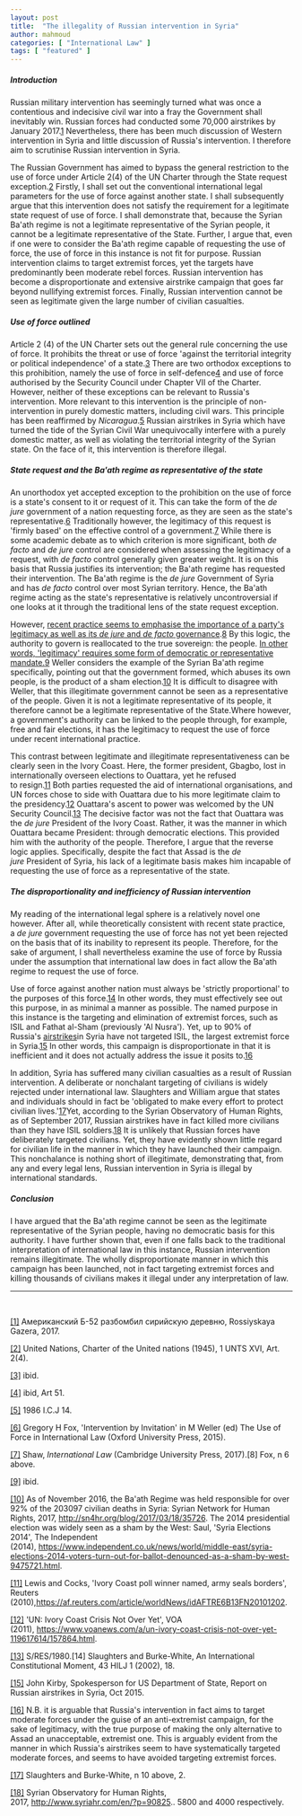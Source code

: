 ```yaml
---
layout: post
title:  "The illegality of Russian intervention in Syria"
author: mahmoud
categories: [ "International Law" ]
tags: [ "featured" ]
---
```


##### Introduction

Russian military intervention has seemingly turned what was once a contentious and indecisive civil war into a fray the Government shall inevitably win. Russian forces had conducted some 70,000 airstrikes by January 2017.<a class="inline-reference" id="inline1" href="#1">1</a> Nevertheless, there has been much discussion of Western intervention in Syria and little discussion of Russia's intervention. I therefore aim to scrutinise Russian intervention in Syria.

The Russian Government has aimed to bypass the general restriction to the use of force under Article 2(4) of the UN Charter through the State request exception.<a class="inline-reference" id="inline2" href="#2">2</a> Firstly, I shall set out the conventional international legal parameters for the use of force against another state. I shall subsequently argue that this intervention does not satisfy the requirement for a legitimate state request of use of force. I shall demonstrate that, because the Syrian Ba'ath regime is not a legitimate representative of the Syrian people, it cannot be a legitimate representative of the State. Further, I argue that, even if one were to consider the Ba'ath regime capable of requesting the use of force, the use of force in this instance is not fit for purpose. Russian intervention claims to target extremist forces, yet the targets have predominantly been moderate rebel forces. Russian intervention has become a disproportionate and extensive airstrike campaign that goes far beyond nullifying extremist forces. Finally, Russian intervention cannot be seen as legitimate given the large number of civilian casualties.

##### Use of force outlined

Article 2 (4) of the UN Charter sets out the general rule concerning the use of force. It prohibits the threat or use of force 'against the territorial integrity or political independence' of a state.<a class="inline-reference" id="inline3" href="#3">3</a> There are two orthodox exceptions to this prohibition, namely the use of force in self-defence<a class="inline-reference" id="inline4" href="#4">4</a> and use of force authorised by the Security Council under Chapter VII of the Charter. However, neither of these exceptions can be relevant to Russia's intervention. More relevant to this intervention is the principle of non-intervention in purely domestic matters, including civil wars. This principle has been reaffirmed by *Nicaragua*.<a class="inline-reference" id="inline5" href="#5">5</a> Russian airstrikes in Syria which have turned the tide of the Syrian Civil War unequivocally interfere with a purely domestic matter, as well as violating the territorial integrity of the Syrian state. On the face of it, this intervention is therefore illegal.

##### State request and the Ba'ath regime as representative of the state

An unorthodox yet accepted exception to the prohibition on the use of force is a state's consent to it or request of it. This can take the form of the *de jure* government of a nation requesting force, as they are seen as the state's representative.<a class="inline-reference" id="inline6" href="#6">6</a> Traditionally however, the legitimacy of this request is 'firmly based' on the effective control of a government.<a class="inline-reference" id="inline7" href="#7">7</a> While there is some academic debate as to which criterion is more significant, both *de facto* and *de jure* control are considered when assessing the legitimacy of a request, with *de facto* control generally given greater weight. It is on this basis that Russia justifies its intervention; the Ba'ath regime has requested their intervention. The Ba'ath regime is the *de jure* Government of Syria and has *de facto* control over most Syrian territory. Hence, the Ba'ath regime acting as the state's representative is relatively uncontroversial if one looks at it through the traditional lens of the state request exception.

However, [recent practice seems to emphasise the importance of a party's legitimacy as well as its *de jure* and *de facto* governance](https://www.blogger.com/u/1/null).<a class="inline-reference" id="inline8" href="#8">8</a> By this logic, the authority to govern is reallocated to the true sovereign: the people. [In other words, 'legitimacy' requires some form of democratic or representative mandate.](https://www.blogger.com/u/1/null)<a class="inline-reference" id="inline9" href="#9">9</a> Weller considers the example of the Syrian Ba'ath regime specifically, pointing out that the government formed, which abuses its own people, is the product of a sham election.<a class="inline-reference" id="inline10" href="#10">10</a> It is difficult to disagree with Weller, that this illegitimate government cannot be seen as a representative of the people. Given it is not a legitimate representative of its people, it therefore cannot be a legitimate representative of the State.Where however, a government's authority can be linked to the people through, for example, free and fair elections, it has the legitimacy to request the use of force under recent international practice.

This contrast between legitimate and illegitimate representativeness can be clearly seen in the Ivory Coast. Here, the former president, Gbagbo, lost in internationally overseen elections to Ouattara, yet he refused to resign.<a class="inline-reference" id="inline11" href="#11">11</a> Both parties requested the aid of international organisations, and UN forces chose to side with Ouattara due to his more legitimate claim to the presidency.<a class="inline-reference" id="inline12" href="#12">12</a> Ouattara's ascent to power was welcomed by the UN Security Council.<a class="inline-reference" id="inline13" href="#13">13</a> The decisive factor was not the fact that Ouattara was the *de jure* President of the Ivory Coast. Rather, it was the manner in which Ouattara became President: through democratic elections. This provided him with the authority of the people. Therefore, I argue that the reverse logic applies. Specifically, despite the fact that Assad is the *de jure* President of Syria, his lack of a legitimate basis makes him incapable of requesting the use of force as a representative of the state.

##### The disproportionality and inefficiency of Russian intervention

My reading of the international legal sphere is a relatively novel one however. After all, while theoretically consistent with recent state practice, a *de jure* government requesting the use of force has not yet been rejected on the basis that of its inability to represent its people. Therefore, for the sake of argument, I shall nevertheless examine the use of force by Russia under the assumption that international law does in fact allow the Ba'ath regime to request the use of force.

Use of force against another nation must always be 'strictly proportional' to the purposes of this force.<a class="inline-reference" id="inline14" href="#14">14</a> In other words, they must effectively see out this purpose, in as minimal a manner as possible. The named purpose in this instance is the targeting and elimination of extremist forces, such as ISIL and Fathat al-Sham (previously 'Al Nusra'). Yet, up to 90% of Russia's [airstrikes](https://www.blogger.com/u/1/null)in Syria have not targeted ISIL, the largest extremist force in Syria.<a class="inline-reference" id="inline15" href="#15">15</a> In other words, this campaign is disproportionate in that it is inefficient and it does not actually address the issue it posits to.<a class="inline-reference" id="inline16" href="#16">16</a>

In addition, Syria has suffered many civilian casualties as a result of Russian intervention. A deliberate or nonchalant targeting of civilians is widely rejected under international law. Slaughters and William argue that states and individuals should in fact be 'obligated to make every effort to protect civilian lives.'<a class="inline-reference" id="inline17" href="#17">17</a>Yet, according to the Syrian Observatory of Human Rights, as of September 2017, Russian airstrikes have in fact killed more civilians than they have ISIL soldiers.<a class="inline-reference" id="inline18" href="#18">18</a> It is unlikely that Russian forces have deliberately targeted civilians. Yet, they have evidently shown little regard for civilian life in the manner in which they have launched their campaign. This nonchalance is nothing short of illegitimate, demonstrating that, from any and every legal lens, Russian intervention in Syria is illegal by international standards.

##### Conclusion

I have argued that the Ba'ath regime cannot be seen as the legitimate representative of the Syrian people, having no democratic basis for this authority. I have further shown that, even if one falls back to the traditional interpretation of international law in this instance, Russian intervention remains illegitimate. The wholly disproportionate manner in which this campaign has been launched, not in fact targeting extremist forces and killing thousands of civilians makes it illegal under any interpretation of law.

---
<br>

<a class="reference" id="1" href="#inline1">[1]</a>
Американский Б-52 разбомбил сирийскую деревню, Rossiyskaya Gazera, 2017.

<a class="reference" id="2" href="#inline2">[2]</a>
United Nations, Charter of the United nations (1945), 1 UNTS XVI, Art. 2(4).

<a class="reference" id="3" href="#inline3">[3]</a>
ibid.

<a class="reference" id="4" href="#inline4">[4]</a>
ibid, Art 51.

<a class="reference" id="5" href="#inline5">[5]</a>
1986 I.C.J 14.

<a class="reference" id="6" href="#inline6">[6]</a>
Gregory H Fox, 'Intervention by Invitation' in M Weller (ed) The Use of Force in International Law (Oxford University Press, 2015).

<a class="reference" id="7" href="#inline7">[7]</a>
Shaw, *International Law* (Cambridge University Press, 2017).[8] Fox, n 6 above.

<a class="reference" id="9" href="#inline9">[9]</a>
ibid.

<a class="reference" id="10" href="#inline10">[10]</a>
As of November 2016, the Ba'ath Regime was held responsible for over 92% of the 203097 civilian deaths in Syria: Syrian Network for Human Rights, 2017, <http://sn4hr.org/blog/2017/03/18/35726>. The 2014 presidential election was widely seen as a sham by the West: Saul, 'Syria Elections 2014', The Independent (2014), <https://www.independent.co.uk/news/world/middle-east/syria-elections-2014-voters-turn-out-for-ballot-denounced-as-a-sham-by-west-9475721.html>.

<a class="reference" id="11" href="#inline11">[11]</a>
Lewis and Cocks, 'Ivory Coast poll winner named, army seals borders', Reuters (2010),<https://af.reuters.com/article/worldNews/idAFTRE6B13FN20101202>.

<a class="reference" id="12" href="#inline12">[12]</a>
'UN: Ivory Coast Crisis Not Over Yet', VOA (2011), <https://www.voanews.com/a/un-ivory-coast-crisis-not-over-yet-119617614/157864.html>.

<a class="reference" id="13" href="#inline13">[13]</a>
S/RES/1980.[14] Slaughters and Burke-White, An International Constitutional Moment, 43 HILJ 1 (2002), 18.

<a class="reference" id="15" href="#inline15">[15]</a>
John Kirby, Spokesperson for US Department of State, Report on Russian airstrikes in Syria, Oct 2015.

<a class="reference" id="16" href="#inline16">[16]</a>
N.B. it is arguable that Russia's intervention in fact aims to target moderate forces under the guise of an anti-extremist campaign, for the sake of legitimacy, with the true purpose of making the only alternative to Assad an unacceptable, extremist one. This is arguably evident from the manner in which Russia's airstrikes seem to have systematically targeted moderate forces, and seems to have avoided targeting extremist forces.

<a class="reference" id="17" href="#inline17">[17]</a>
Slaughters and Burke-White, n 10 above, 2.

<a class="reference" id="18" href="#inline18">[18]</a>
Syrian Observatory for Human Rights, 2017, <http://www.syriahr.com/en/?p=90825>.. 5800 and 4000 respectively.
